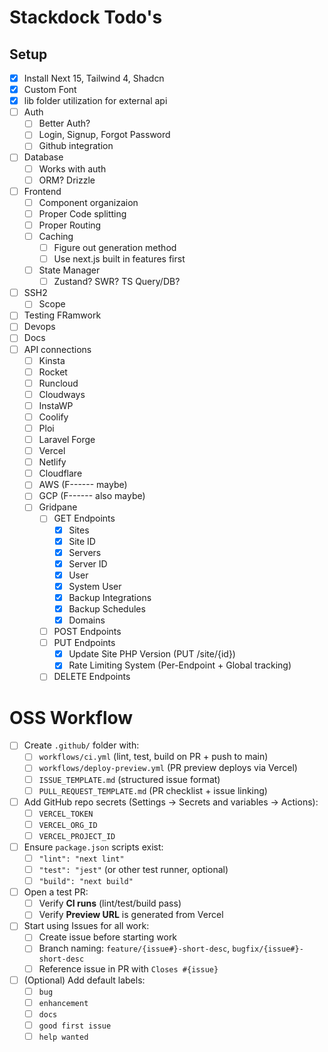# Stackdock Todo's

## Setup
- [X] Install Next 15, Tailwind 4, Shadcn
- [X] Custom Font
- [X] lib folder utilization for external api
- [ ] Auth
  - [ ] Better Auth?
  - [ ] Login, Signup, Forgot Password
  - [ ] Github integration
- [ ] Database
  - [ ] Works with auth
  - [ ] ORM? Drizzle
- [ ] Frontend
  - [ ] Component organizaion
  - [ ] Proper Code splitting
  - [ ] Proper Routing
  - [ ] Caching
    - [ ] Figure out generation method
    - [ ] Use next.js built in features first
  - [ ] State Manager
    - [ ] Zustand? SWR? TS Query/DB?
- [ ] SSH2
  - [ ] Scope
- [ ] Testing FRamwork
- [ ] Devops
- [ ] Docs
- [ ] API connections
  - [ ] Kinsta
  - [ ] Rocket
  - [ ] Runcloud
  - [ ] Cloudways
  - [ ] InstaWP
  - [ ] Coolify
  - [ ] Ploi
  - [ ] Laravel Forge
  - [ ] Vercel
  - [ ] Netlify
  - [ ] Cloudflare
  - [ ] AWS (F------ maybe)
  - [ ] GCP (F------ also maybe)
  - [ ] Gridpane
    - [ ] GET Endpoints
      - [X] Sites
      - [X] Site ID
      - [X] Servers
      - [X] Server ID
      - [X] User
      - [X] System User
      - [X] Backup Integrations
      - [X] Backup Schedules
      - [X] Domains
    - [ ] POST Endpoints
    - [ ] PUT Endpoints
      - [X] Update Site PHP Version (PUT /site/{id})
      - [X] Rate Limiting System (Per-Endpoint + Global tracking)
    - [ ] DELETE Endpoints

# OSS Workflow

- [ ] Create `.github/` folder with:
  - [ ] `workflows/ci.yml` (lint, test, build on PR + push to main)
  - [ ] `workflows/deploy-preview.yml` (PR preview deploys via Vercel)
  - [ ] `ISSUE_TEMPLATE.md` (structured issue format)
  - [ ] `PULL_REQUEST_TEMPLATE.md` (PR checklist + issue linking)

- [ ] Add GitHub repo secrets (Settings → Secrets and variables → Actions):
  - [ ] `VERCEL_TOKEN`
  - [ ] `VERCEL_ORG_ID`
  - [ ] `VERCEL_PROJECT_ID`

- [ ] Ensure `package.json` scripts exist:
  - [ ] `"lint": "next lint"`
  - [ ] `"test": "jest"` (or other test runner, optional)
  - [ ] `"build": "next build"`

- [ ] Open a test PR:
  - [ ] Verify **CI runs** (lint/test/build pass)
  - [ ] Verify **Preview URL** is generated from Vercel

- [ ] Start using Issues for all work:
  - [ ] Create issue before starting work
  - [ ] Branch naming: `feature/{issue#}-short-desc`, `bugfix/{issue#}-short-desc`
  - [ ] Reference issue in PR with `Closes #{issue}`

- [ ] (Optional) Add default labels:
  - [ ] `bug`
  - [ ] `enhancement`
  - [ ] `docs`
  - [ ] `good first issue`
  - [ ] `help wanted`
